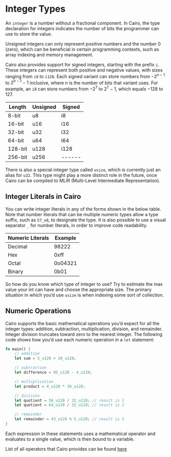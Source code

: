 # Integer Types

An `integer` is a number without a fractional component. In Cairo, the type declaration for integers indicates the number of bits the programmer can use to store the value.

Unsigned integers can only represent positive numbers and the number 0 (zero), which can be beneficial in certain programming contexts, such as array indexing and memory management.

Cairo also provides support for signed integers, starting with the prefix `i`. These integers can represent both positive and negative values, with sizes ranging from `i8` to `i128`. Each signed variant can store numbers from $-2^{n-1}$ to $2^{n-1} - 1$ inclusive, where $n$ is the number of bits that variant uses. For example, an `i8` can store numbers from $-2^7$ to $2^7 - 1$, which equals $-128$ to $127$.

| Length   | Unsigned | Signed   |
|----------|----------|----------|
| 8-bit    | u8       | i8       |
| 16-bit   | u16      | i16      |
| 32-bit   | u32      | i32      |
| 64-bit   | u64      | i64      |
| 128-bit  | u128     | i128     |
| 256-bit  | u256     | ------     |

There is also a special integer type called `usize`, which is currently just an alias for `u32`. This type might play a more distinct role in the future, once Cairo can be compiled to MLIR (Multi-Level Intermediate Representation).

## Integer Literals in Cairo

You can write integer literals in any of the forms shown in the below table. Note that number literals that can be multiple numeric types allow a type suffix, such as `57_u8`, to designate the type. It is also possible to use a visual separator `_` for number literals, in order to improve code readability.

| Numeric Literals | Example |
| ---------------- | ------- |
| Decimal          | 98222   |
| Hex              | 0xff    |
| Octal            | 0o04321 |
| Binary           | 0b01    |

So how do you know which type of integer to use? Try to estimate the max value your int can have and choose the appropriate size. The primary situation in which you’d use `usize` is when indexing some sort of collection.

## Numeric Operations

Cairo supports the basic mathematical operations you’d expect for all the integer types: addition, subtraction, multiplication, division, and remainder. Integer division truncates toward zero to the nearest integer. The following code shows how you’d use each numeric operation in a `let` statement:

```rust
fn main() {
    // addition
    let sum = 5_u128 + 10_u128;

    // subtraction
    let difference = 95_u128 - 4_u128;

    // multiplication
    let product = 4_u128 * 30_u128;

    // division
    let quotient = 56_u128 / 32_u128; // result is 1
    let quotient = 64_u128 / 32_u128; // result is 2

    // remainder
    let remainder = 43_u128 % 5_u128; // result is 3
}
```

Each expression in these statements uses a mathematical operator and evaluates to a single value, which is then bound to a variable.

List of all operators that Cairo provides can be found [here](https://book.cairo-lang.org/appendix-02-operators-and-symbols.html#operators)
